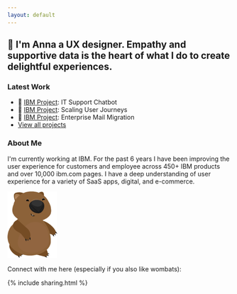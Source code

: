 ```yaml
---
layout: default
---
```


## 👋 I'm Anna a UX designer. Empathy and supportive data is the heart of what I do to create delightful experiences.

### Latest Work

- 🤖 [IBM Project](/projects/ibm-itsupport): IT Support Chatbot
- 📍 [IBM Project](/projects/ibm-userjourneys): Scaling User Journeys
- 📨 [IBM Project](/projects/ibm-mail): Enterprise Mail Migration
- [View all projects](/projects/allprojects)

### About Me

I'm currently working at IBM. For the past 6 years I have been improving the user experience for customers and employee across 450+ IBM products and over 10,000 ibm.com pages. I have a deep understanding of user experience for a variety of SaaS apps, digital, and e-commerce.


<div id="wombat">
<img src="/images/standalonewombat.png" height="150"/>
</div>

Connect with me here (especially if you also like wombats):

{% include sharing.html %}
